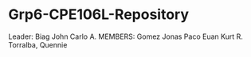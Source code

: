 # Grp6-CPE106L-Repository

Leader:
Biag John Carlo A.
MEMBERS:
Gomez Jonas
Paco Euan Kurt R.
Torralba, Quennie
